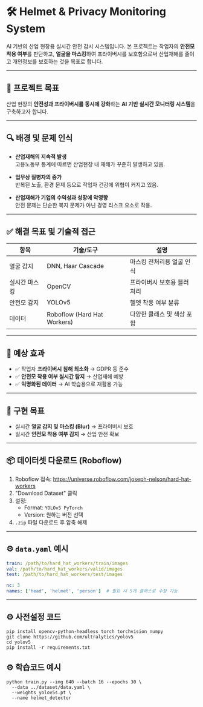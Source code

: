 # 🛠️ Helmet & Privacy Monitoring System

AI 기반의 산업 현장용 실시간 안전 감시 시스템입니다. 본 프로젝트는 작업자의 **안전모 착용 여부**를 판단하고, **얼굴을 마스킹**하여 프라이버시를 보호함으로써 산업재해를 줄이고 개인정보를 보호하는 것을 목표로 합니다.

---

## 🎯 프로젝트 목표

산업 현장의 **안전성과 프라이버시를 동시에 강화**하는 **AI 기반 실시간 모니터링 시스템**을 구축하고자 합니다.

---

## 🔍 배경 및 문제 인식

- **산업재해의 지속적 발생**  
  고용노동부 통계에 따르면 산업현장 내 재해가 꾸준히 발생하고 있음.

- **업무상 질병자의 증가**  
  반복된 노출, 환경 문제 등으로 작업자 건강에 위협이 커지고 있음.

- **산업재해가 기업의 수익성과 성장에 악영향**  
  안전 문제는 단순한 복지 문제가 아닌 경영 리스크 요소로 작용.

---

## ✅ 해결 목표 및 기술적 접근

| 항목 | 기술/도구 | 설명 |
|------|------------|------|
| 얼굴 감지 | DNN, Haar Cascade | 마스킹 전처리용 얼굴 인식 |
| 실시간 마스킹 | OpenCV | 프라이버시 보호용 블러 처리 |
| 안전모 감지 | YOLOv5 | 헬멧 착용 여부 분류 |
| 데이터 | Roboflow (Hard Hat Workers) | 다양한 클래스 및 색상 포함 |

---

## 🧪 예상 효과

- ✅ 작업자 **프라이버시 침해 최소화** → GDPR 등 준수
- ✅ **안전모 착용 여부 실시간 탐지** → 산업재해 예방
- ✅ **익명화된 데이터** → AI 학습용으로 재활용 가능

---

## 🔧 구현 목표

- 실시간 **얼굴 감지 및 마스킹 (Blur)** → 프라이버시 보호
- 실시간 **안전모 착용 여부 감지** → 산업 안전 확보

---

## 📦 데이터셋 다운로드 (Roboflow)

1. Roboflow 접속: https://universe.roboflow.com/joseph-nelson/hard-hat-workers  
2. "Download Dataset" 클릭  
3. 설정:
   - Format: `YOLOv5 PyTorch`
   - Version: 원하는 버전 선택  
4. `.zip` 파일 다운로드 후 압축 해제

---

## ⚙️ `data.yaml` 예시

```yaml
train: /path/to/hard_hat_workers/train/images
val: /path/to/hard_hat_workers/valid/images
test: /path/to/hard_hat_workers/test/images

nc: 3
names: ['head', 'helmet', 'person']  # 필요 시 5개 클래스로 수정 가능
```

---

## ⚙️ 사전설정 코드
```
pip install opencv-python-headless torch torchvision numpy
git clone https://github.com/ultralytics/yolov5
cd yolov5
pip install -r requirements.txt
```

## ⚙️ 학습코드 예시
```
python train.py --img 640 --batch 16 --epochs 30 \
  --data ../dataset/data.yaml \
  --weights yolov5s.pt \
  --name helmet_detector
```
